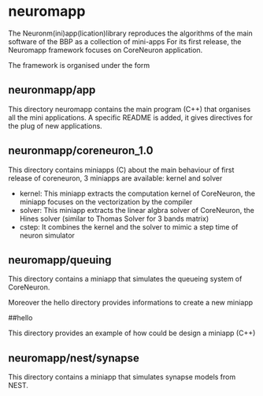 # neuromapp
The Neuronm(ini)app(lication)library reproduces the algorithms of the main software of the BBP as a collection of mini-apps
For its first release, the Neuromapp framework focuses on CoreNeuron application.

The framework is organised under the form

## neuronmapp/app

This directory neuromapp contains the main program (C++) that organises all the mini
applications. A specific README is added, it gives directives for the plug
of new applications.

## neuronmapp/coreneuron_1.0

This directory contains miniapps (C)  about the main behaviour of first release
of coreneuron, 3 miniapps are available: kernel and solver

* kernel: This miniapp extracts the computation kernel of CoreNeuron, the miniapp focuses
	 	 on the vectorization by the compiler
* solver: This miniapp extracts the linear algbra solver of CoreNeuron, the Hines solver 
	         (similar to Thomas Solver for 3 bands matrix)
* cstep: It combines the kernel and the solver to mimic a step time of neuron simulator
	 
## neuromapp/queuing
	 
This directory contains a miniapp that simulates the queueing system of CoreNeuron.

Moreover the hello directory provides informations to create a new miniapp

##hello

This directory provides an example of how could be design a miniapp (C++)

## neuromapp/nest/synapse

This directory contains a miniapp that simulates synapse models from NEST.
